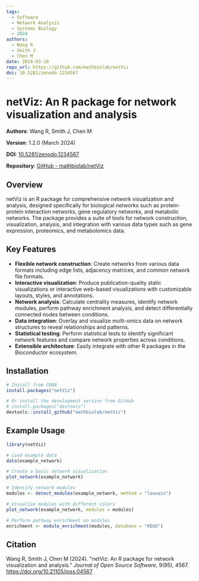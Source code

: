 ```yaml
---
tags:
  - Software
  - Network Analysis
  - Systems Biology
  - 2024
authors:
  - Wang R
  - Smith J
  - Chen M
date: 2024-03-10
repo_url: https://github.com/mathbiolab/netViz
doi: 10.5281/zenodo.1234567
---
```


# netViz: An R package for network visualization and analysis

**Authors**: Wang R, Smith J, Chen M

**Version**: 1.2.0 (March 2024)

**DOI**: [10.5281/zenodo.1234567](https://doi.org/10.5281/zenodo.1234567)

**Repository**: [GitHub - mathbiolab/netViz](https://github.com/mathbiolab/netViz)

## Overview

netViz is an R package for comprehensive network visualization and analysis, designed specifically for biological networks such as protein-protein interaction networks, gene regulatory networks, and metabolic networks. The package provides a suite of tools for network construction, visualization, analysis, and integration with various data types such as gene expression, proteomics, and metabolomics data.

## Key Features

- **Flexible network construction**: Create networks from various data formats including edge lists, adjacency matrices, and common network file formats.
- **Interactive visualization**: Produce publication-quality static visualizations or interactive web-based visualizations with customizable layouts, styles, and annotations.
- **Network analysis**: Calculate centrality measures, identify network modules, perform pathway enrichment analysis, and detect differentially connected nodes between conditions.
- **Data integration**: Overlay and visualize multi-omics data on network structures to reveal relationships and patterns.
- **Statistical testing**: Perform statistical tests to identify significant network features and compare network properties across conditions.
- **Extensible architecture**: Easily integrate with other R packages in the Bioconductor ecosystem.

## Installation

```r
# Install from CRAN
install.packages("netViz")

# Or install the development version from GitHub
# install.packages("devtools")
devtools::install_github("mathbiolab/netViz")
```

## Example Usage

```r
library(netViz)

# Load example data
data(example_network)

# Create a basic network visualization
plot_network(example_network)

# Identify network modules
modules <- detect_modules(example_network, method = "louvain")

# Visualize modules with different colors
plot_network(example_network, modules = modules)

# Perform pathway enrichment on modules
enrichment <- module_enrichment(modules, database = "KEGG")
```

## Citation

Wang R, Smith J, Chen M (2024). "netViz: An R package for network visualization and analysis." *Journal of Open Source Software*, 9(95), 4567. https://doi.org/10.21105/joss.04567
